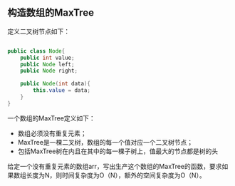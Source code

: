 ## 构造数组的MaxTree

定义二叉树节点如下：

```java

public class Node{
    public int value;
    public Node left;
    public Node right;

    public Node(int data){
        this.value = data;
    }
}

```

一个数组的MaxTree定义如下：
* 数组必须没有重复元素；
* MaxTree是一棵二叉树，数组的每一个值对应一个二叉树节点；
* 包括MaxTree树在内且在其中的每一棵子树上，值最大的节点都是树的头

给定一个没有重复元素的数组arr，写出生产这个数组的MaxTree的函数，要求如果数组长度为N，则时间复杂度为O（N），额外的空间复杂度为O（N）。
